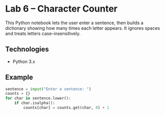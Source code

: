 # Lab 6 – Character Counter

This Python notebook lets the user enter a sentence, then builds a dictionary showing how many times each letter appears. It ignores spaces and treats letters case-insensitively.

## Technologies
- Python 3.x

## Example
```python
sentence = input("Enter a sentence: ")
counts = {}
for char in sentence.lower():
    if char.isalpha():
        counts[char] = counts.get(char, 0) + 1
